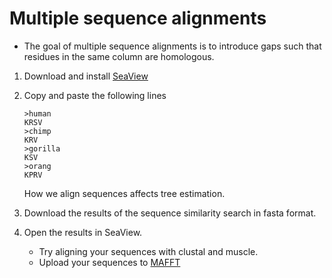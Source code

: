 # Multiple sequence alignments

- The goal of multiple sequence alignments is to introduce gaps such that residues in 
the same column are homologous.

1. Download and install [SeaView](http://doua.prabi.fr/software/seaview)
2. Copy and paste the following lines
   ```
   >human
   KRSV
   >chimp
   KRV
   >gorilla
   KSV
   >orang
   KPRV
   ```
   
   How we align sequences affects tree estimation.

3. Download the results of the sequence similarity search in fasta format.
4. Open the results in SeaView.
   - Try aligning your sequences with clustal and muscle.
   - Upload your sequences to [MAFFT](https://mafft.cbrc.jp/alignment/server/)
